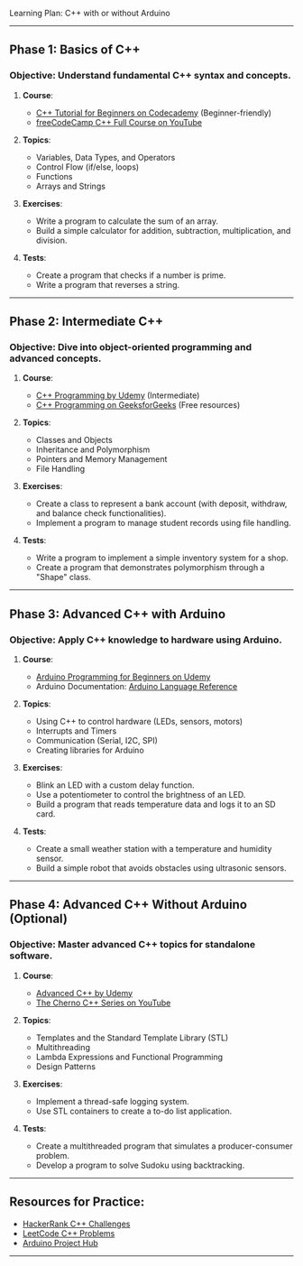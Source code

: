  Learning Plan: C++ with or without Arduino

---

## **Phase 1: Basics of C++**
### **Objective**: Understand fundamental C++ syntax and concepts.

1. **Course**: 
   - [C++ Tutorial for Beginners on Codecademy](https://www.codecademy.com/learn/learn-c-plus-plus) (Beginner-friendly)
   - [freeCodeCamp C++ Full Course on YouTube](https://www.youtube.com/watch?v=vLnPwxZdW4Y)  

2. **Topics**:
   - Variables, Data Types, and Operators
   - Control Flow (if/else, loops)
   - Functions
   - Arrays and Strings

3. **Exercises**:
   - Write a program to calculate the sum of an array.
   - Build a simple calculator for addition, subtraction, multiplication, and division.

4. **Tests**:
   - Create a program that checks if a number is prime.
   - Write a program that reverses a string.

---

## **Phase 2: Intermediate C++**
### **Objective**: Dive into object-oriented programming and advanced concepts.

1. **Course**:
   - [C++ Programming by Udemy](https://www.udemy.com/course/beginning-c-plus-plus-programming/) (Intermediate)
   - [C++ Programming on GeeksforGeeks](https://www.geeksforgeeks.org/c-plus-plus/) (Free resources)

2. **Topics**:
   - Classes and Objects
   - Inheritance and Polymorphism
   - Pointers and Memory Management
   - File Handling

3. **Exercises**:
   - Create a class to represent a bank account (with deposit, withdraw, and balance check functionalities).
   - Implement a program to manage student records using file handling.

4. **Tests**:
   - Write a program to implement a simple inventory system for a shop.
   - Create a program that demonstrates polymorphism through a "Shape" class.

---

## **Phase 3: Advanced C++ with Arduino**
### **Objective**: Apply C++ knowledge to hardware using Arduino.

1. **Course**:
   - [Arduino Programming for Beginners on Udemy](https://www.udemy.com/course/arduino-programming/)  
   - Arduino Documentation: [Arduino Language Reference](https://www.arduino.cc/reference/en/)

2. **Topics**:
   - Using C++ to control hardware (LEDs, sensors, motors)
   - Interrupts and Timers
   - Communication (Serial, I2C, SPI)
   - Creating libraries for Arduino

3. **Exercises**:
   - Blink an LED with a custom delay function.
   - Use a potentiometer to control the brightness of an LED.
   - Build a program that reads temperature data and logs it to an SD card.

4. **Tests**:
   - Create a small weather station with a temperature and humidity sensor.
   - Build a simple robot that avoids obstacles using ultrasonic sensors.

---

## **Phase 4: Advanced C++ Without Arduino (Optional)**
### **Objective**: Master advanced C++ topics for standalone software.

1. **Course**:
   - [Advanced C++ by Udemy](https://www.udemy.com/course/advanced-c-programming/)  
   - [The Cherno C++ Series on YouTube](https://www.youtube.com/@TheCherno)

2. **Topics**:
   - Templates and the Standard Template Library (STL)
   - Multithreading
   - Lambda Expressions and Functional Programming
   - Design Patterns

3. **Exercises**:
   - Implement a thread-safe logging system.
   - Use STL containers to create a to-do list application.

4. **Tests**:
   - Create a multithreaded program that simulates a producer-consumer problem.
   - Develop a program to solve Sudoku using backtracking.

---

## **Resources for Practice**:
- [HackerRank C++ Challenges](https://www.hackerrank.com/domains/tutorials/10-days-of-cpp)
- [LeetCode C++ Problems](https://leetcode.com/problemset/all/)
- [Arduino Project Hub](https://create.arduino.cc/projecthub)

---